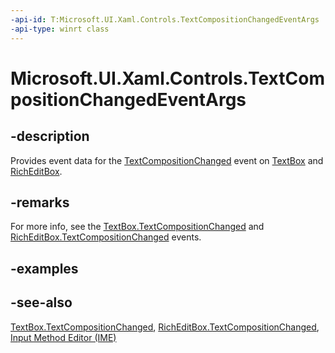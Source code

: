 ```yaml
---
-api-id: T:Microsoft.UI.Xaml.Controls.TextCompositionChangedEventArgs
-api-type: winrt class
---
```


<!-- Class syntax.
public class TextCompositionChangedEventArgs : Windows.UI.Xaml.Controls.ITextCompositionChangedEventArgs
-->

# Microsoft.UI.Xaml.Controls.TextCompositionChangedEventArgs

## -description
Provides event data for the [TextCompositionChanged](textbox_textcompositionchanged.md) event on [TextBox](textbox.md) and [RichEditBox](richeditbox.md).

## -remarks
For more info, see the [TextBox.TextCompositionChanged](textbox_textcompositionchanged.md) and [RichEditBox.TextCompositionChanged](richeditbox_textcompositionchanged.md) events.

## -examples

## -see-also
[TextBox.TextCompositionChanged](textbox_textcompositionchanged.md), [RichEditBox.TextCompositionChanged](richeditbox_textcompositionchanged.md), [Input Method Editor (IME)](/previous-versions/windows/apps/hh967427(v=win.10))
